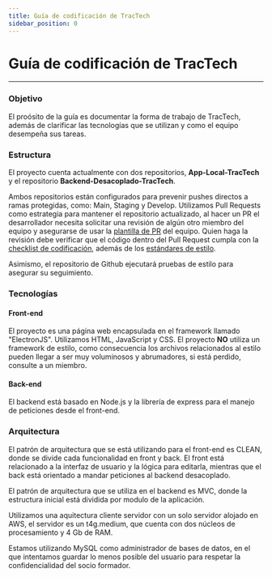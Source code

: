 ```yaml
---
title: Guía de codificación de TracTech
sidebar_position: 0
---
```


# Guía de codificación de TracTech

---

### Objetivo
El proósito de la guía es documentar la forma de trabajo de TracTech, además de clarificar las tecnologías que se utilizan y como el equipo desempeña sus tareas.

### Estructura
El proyecto cuenta actualmente con dos repositorios, **App-Local-TracTech** y el repositorio **Backend-Desacoplado-TracTech**.

Ambos repositorios están configurados para prevenir pushes directos a ramas protegidas, como: Main, Staging y Develop. Utilizamos Pull Requests como estrategia para mantener el repositorio actualizado, al hacer un PR el desarrollador necesita solicitar una revisión de algún otro miembro del equipo y asegurarse de usar la [plantilla de PR](https://codeandco-wiki.netlify.app/docs/proyectos/tractores/documentacion/plantillaPR) del equipo. Quien haga la revisión debe verificar que el código dentro del Pull Request cumpla con la [checklist de codificación](https://docs.google.com/document/d/1ItP965B7cFppIUX3RPXg_ZuUiYZzSuGs1b5bMw2-ZpQ/edit?tab=t.0#heading=h.fhau7kjl46pa), además de los [estándares de estilo](https://codeandco-wiki.netlify.app/docs/standards/general).

Asimismo, el repositorio de Github ejecutará pruebas de estilo para asegurar su seguimiento.

### Tecnologías
#### Front-end
El proyecto es una página web encapsulada en el framework llamado "ElectronJS". Utilizamos HTML, JavaScript y CSS. El proyecto **NO** utiliza un framework de estilo, como consecuencia los archivos relacionados al estilo pueden llegar a ser muy voluminosos y abrumadores, si está perdido, consulte a un miembro.

#### Back-end
El backend está basado en Node.js y la librería de express para el manejo de peticiones desde el front-end.

### Arquitectura
El patrón de arquitectura que se está utilizando para el front-end es CLEAN, donde se divide cada funcionalidad en front y back. El front está relacionado a la interfaz de usuario y la lógica para editarla, mientras que el back está orientado a mandar peticiones al backend desacoplado.

El patrón de arquitectura que se utiliza en el backend es MVC, donde la estructura inicial está dividida por modulo de la aplicación.

Utilizamos una aquitectura cliente servidor con un solo servidor alojado en AWS, el servidor es un t4g.medium, que cuenta con dos núcleos de procesamiento y 4 Gb de RAM.

Estamos utilizando MySQL como administrador de bases de datos, en el que intentamos guardar lo menos posible del usuario para respetar la confidencialidad del socio formador. 